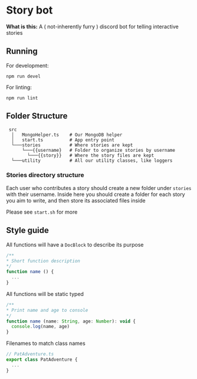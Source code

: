 # Story bot

**What is this:**
A ( not-inherently furry ) discord bot for telling interactive stories
  
## Running
For development:
```
npm run devel
```

For linting:
```
npm run lint
```

## Folder Structure
```
 src
  │   MongoHelper.ts    # Our MongoDB helper
  │   start.ts          # App entry point
  └───stories           # Where stories are kept
      └───{{username}   # Folder to organize stories by username
        └───{{story}}   # Where the story files are kept
  └───utility           # All our utility classes, like loggers

```

### Stories directory structure
Each user who contributes a story should create a new folder under `stories` with their username. Inside here you should create a folder for each story you aim to write, and then store its associated files inside

Please see `start.sh` for more

## Style guide
All functions will have a `DocBlock` to describe its purpose
```js
/**
* Short function description
*/
function name () {
  ...
}
```

All functions will be static typed
```js
/**
* Print name and age to console
*/
function name (name: String, age: Number): void {
  console.log(name, age)
}
```

Filenames to match class names
```js
// PatAdventure.ts
export class PatAdventure {
  ...
}
```
